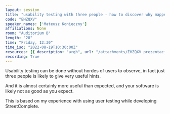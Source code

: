 ```yaml
---
layout: session
title: "usability testing with three people - how to discover why mappers are confused by your software"
code: "EHZQXV"
speaker_names: ['Mateusz Konieczny']
affiliations: None
room: "Auditorium B"
length: "20"
time: "Friday, 12:30"
time_iso: "2022-08-19T10:30:00Z"
resources: [{ description: "argh", url: "/attachments/EHZQXV_prezentacja2_TDTZXb4.odp" }]
recording: True
---
```


Usability testing can be done without hordes of users to observe, in fact just three people is likely to give very useful hints.

And it is almost certainly more useful than expected, and your software is likely not as good as you expect.

This is based on my experience with using user testing while developing StreetComplete.

